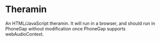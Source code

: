 Theramin
========

An HTML/JavaScript theramin.  It will run in a browser, and should run in PhoneGap without modification once PhoneGap supports webAudioContext.
